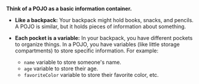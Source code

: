**Think of a POJO as a basic information container.**

- **Like a backpack:** Your backpack might hold books, snacks, and pencils. A POJO is similar, but it holds pieces of information about something.
    
- **Each pocket is a variable:** In your backpack, you have different pockets to organize things. In a POJO, you have variables (like little storage compartments) to store specific information. For example:
    
    - `name` variable to store someone's name.
    - `age` variable to store their age.
    - `favoriteColor` variable to store their favorite color, etc.
